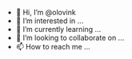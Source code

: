 - 👋 Hi, I’m @olovink
- 👀 I’m interested in ...
- 🌱 I’m currently learning ...
- 💞️ I’m looking to collaborate on ...
- 📫 How to reach me ...

<!---
olovink/olovink is a ✨ special ✨ repository because its `README.md` (this file) appears on your GitHub profile.
You can click the Preview link to take a look at your changes.
--->
